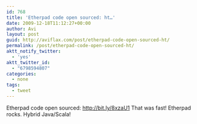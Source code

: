 ```yaml
---
id: 768
title: 'Etherpad code open sourced: ht…'
date: 2009-12-18T11:12:27+00:00
author: Avi
layout: post
guid: http://aviflax.com/post/etherpad-code-open-sourced-ht/
permalink: /post/etherpad-code-open-sourced-ht/
aktt_notify_twitter:
  - 'yes'
aktt_twitter_id:
  - "6798594807"
categories:
  - none
tags:
  - tweet
---
```

Etherpad code open sourced: <a href="http://bit.ly/8xzaU1" rel="nofollow">http://bit.ly/8xzaU1</a> That was fast! Etherpad rocks. Hybrid Java/Scala!